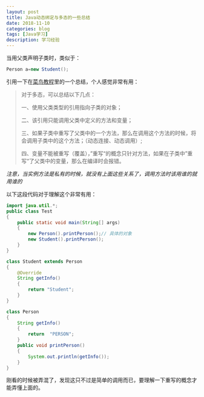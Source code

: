 ```yaml
---
layout: post
title: Java动态绑定与多态的一些总结
date: 2018-11-10
categories: blog
tags: [Java学习]
description: 学习经验
---
```


当用父类声明子类时，类似于：

```java
Person a=new Student();
```
引用一下在[菜鸟教程](http://www.runoob.com/java/java-polymorphism.html)里的一个总结，个人感觉非常有用：

>对于多态，可以总结以下几点：
>
>一、使用父类类型的引用指向子类的对象；
>
>二、该引用只能调用父类中定义的方法和变量；
>
>三、如果子类中重写了父类中的一个方法，那么在调用这个方法的时候，将会调用子类中的这个方法；（动态连接、动态调用）;
>
>四、变量不能被重写（覆盖），”重写“的概念只针对方法，如果在子类中”重写“了父类中的变量，那么在编译时会报错。

*注意，当实例方法是私有的时候，就没有上面这些关系了，调用方法时该用谁的就用谁的*

以下这段代码对于理解这个非常有用：
```java
import java.util.*;
public class Test
{
    public static void main(String[] args)
    {
        new Person().printPerson();// 具体的对象
        new Student().printPerson();
    }
}

class Student extends Person
{
    @Override
    String getInfo()
    {
        return "Student";
    }
}

class Person
{
    String getInfo()
    {
        return  "PERSON";
    }
    public void printPerson()
    {
        System.out.println(getInfo());
    }
}
```
刚看的时候被弄混了，发现这只不过是简单的调用而已，要理解一下重写的概念才能弄懂上面的。












